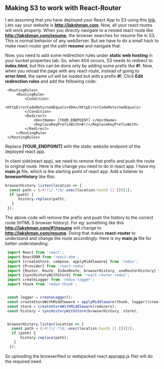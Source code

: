 ## Making S3 to work with React-Router

I am assuming that you have deployed your React App to S3 using this [link](https://github.com/lakshmantgld/route53-CloudFront-S3-Setup/blob/master/readmeFiles/s3Setup.md). Lets say your website is **http://lakshman.com**. Now, all your react routes will work properly. When you directly navigate to a nested react route like **http://lakshman.com/resume**, the browser searches for resume file in S3. This is normal behavior of any webServer. But we have to do a small hack to make react-router get the path **resume** and navigate that.

Now, you need to add some redirection rules under **static web hosting** in your bucket properties tab. So, when 404 occurs, S3 needs to redirect to **index.html**, but this can be done only by adding some prefix like **#!**. Now, when you reload the page with any react route, instead of going to **error.html**, the same url will be loaded but with a prefix **#!**. Click **Edit redirection rules** and add the following code:

```
 <RoutingRules>
     <RoutingRule>
         <Condition>
             <HttpErrorCodeReturnedEquals>404</HttpErrorCodeReturnedEquals>
         </Condition>
         <Redirect>
             <HostName> [YOUR_ENDPOINT] </HostName>      
             <ReplaceKeyPrefixWith>#!/</ReplaceKeyPrefixWith>
         </Redirect>
     </RoutingRule>
 </RoutingRules>
```

Replace **[YOUR_ENDPOINT]** with the static website endpoint of the deployed react app.

In client side(react app), we need to remove that prefix and push the route to original route. Here is the change you need to do in react app. I have my **main.js** file, which is the starting point of react app. Add a listener to **browserHistory** like this:

 ```js
 browserHistory.listen(location => {
   const path = (/#!(\/.*)$/.exec(location.hash) || [])[1];
   if (path) {
       history.replace(path);
    }
  });
```

The above code will remove the prefix and push the history to the correct route (HTML 5 browser history). For eg: something like this **http://lakshman.com/#!/resume** will change to **http://lakshman.com/resume**. Doing that makes **react-router** to understand and change the route accordingly. Here is my **main.js** file for better understanding:

```js
 import React from 'react';
 import ReactDOM from 'react-dom';
 import {createStore, compose, applyMiddleware} from 'redux';
 import {Provider} from 'react-redux'
 import {Router, Route, IndexRoute, browserHistory, useRouterHistory} from 'react-router';
 import {syncHistoryWithStore} from 'react-router-redux';
 import createLogger from 'redux-logger';
 import thunk from 'redux-thunk';


 const logger = createLogger();
 const createStoreWithMiddleware = applyMiddleware(thunk, logger)(createStore);
 const store = createStoreWithMiddleware(reducers);
 const history = syncHistoryWithStore(browserHistory, store);


 browserHistory.listen(location => {
   const path = (/#!(\/.*)$/.exec(location.hash) || [])[1];
   if (path) {
       history.replace(path);
    }
  });
```

So uploading the browserified or webpacked react app(app.js file) will do the required need.
